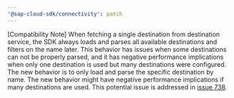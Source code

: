 ```yaml
---
'@sap-cloud-sdk/connectivity': patch
---
```


[Compatibility Note] When fetching a single destination from destination service, the SDK always loads and parses all available destinations and filters on the name later.
This behavior has issues when some destinations can not be properly parsed, and it has negative performance implications when only one destination is used but many destinations were configured.
The new behavior is to only load and parse the specific destination by name.
The new behavior might have negative performance implications if many destinations are used.
This potential issue is addressed in [issue 738](https://github.com/SAP/cloud-sdk-backlog/issues/738).
